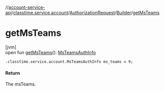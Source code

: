 //[account-service-api](../../../../index.md)/[classtime.service.account](../../index.md)/[AuthorizationRequest](../index.md)/[Builder](index.md)/[getMsTeams](get-ms-teams.md)

# getMsTeams

[jvm]\
open fun [getMsTeams](get-ms-teams.md)(): [MsTeamsAuthInfo](../../-ms-teams-auth-info/index.md)

`.classtime.service.account.MsTeamsAuthInfo ms_teams = 9;`

#### Return

The msTeams.
